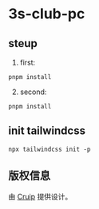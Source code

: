 # 3s-club-pc

## steup
1. first:
```shell
pnpm install
```

2. second:
```shell
pnpm install
```

## init tailwindcss

```shell
npx tailwindcss init -p
```


## 版权信息

由 [Cruip](https://cruip.com/) 提供设计。
